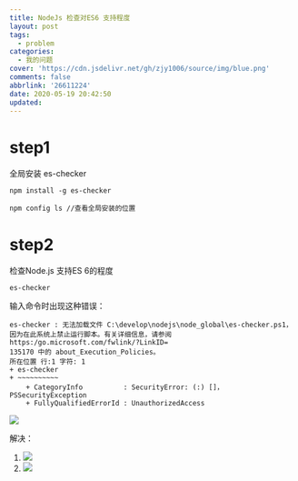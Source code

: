 ```yaml
---
title: NodeJs 检查对ES6 支持程度
layout: post
tags:
  - problem
categories:
  - 我的问题
cover: 'https://cdn.jsdelivr.net/gh/zjy1006/source/img/blue.png'
comments: false
abbrlink: '26611224'
date: 2020-05-19 20:42:50
updated:
---
```


# step1

全局安装 es-checker

```
npm install -g es-checker
```

```
npm config ls //查看全局安装的位置
```

# step2

检查Node.js 支持ES 6的程度

```
es-checker
```

输入命令时出现这种错误：
```$xslt
es-checker : 无法加载文件 C:\develop\nodejs\node_global\es-checker.ps1，因为在此系统上禁止运行脚本。有关详细信息，请参阅 https:/go.microsoft.com/fwlink/?LinkID=
135170 中的 about_Execution_Policies。
所在位置 行:1 字符: 1
+ es-checker
+ ~~~~~~~~~~
    + CategoryInfo          : SecurityError: (:) []，PSSecurityException
    + FullyQualifiedErrorId : UnauthorizedAccess
```

![](https://gitee.com/zhou_jin_yuan/blogimage/raw/master/img/20200519205249.png)

解决：

1. ![](https://gitee.com/zhou_jin_yuan/blogimage/raw/master/img/image-20200519205436129.png)
2. ![](https://gitee.com/zhou_jin_yuan/blogimage/raw/master/img/20200519205515.png)
